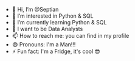 - 👋 Hi, I’m @Septian 
- 👀 I’m interested in Python & SQL 
- 🌱 I’m currently learning Python & SQL 
- 💞️ I want to be Data Analysts 
- 📫 How to reach me: you can find in my profile 
- 😄 Pronouns: I'm a Man!!! 
- ⚡ Fun fact: I'm a Fridge, it's cool 😎
